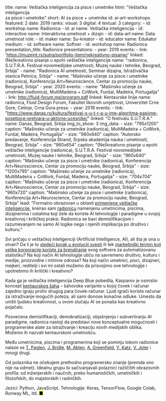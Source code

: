 title: 
    name: Veštačka inteligencija za pisce i umetnike
    html: "Veštačka inteligencija<br>za pisce i umetnike"
    short: AI za pisce + umetnike
id: ai-art-workshops
featured: 2
date: 2019
ranks:
    visual: 3
    digital: 4
    textual: 3
category: 
    - id: workshop
      name: Radionica
    - id: ai
      name: Veštačka inteligencija
    - id: interactive
      name: Interaktivna umetnost + dizajn
    - id: data-art
      name: Data umetnost
role:
    - id: maker
      name: Su-kreator
    - id: educator
      name: Edukator
medium:
    - id: software
      name: Softver
    - id: workshop
      name: Radionica
presentation_title: Radionice
presentations:
    - year: 2019
      events:
        - link: 'https://muzejnt.rs/sutra/portfolio-item/nekreativno-pisanje/'
          linked: (Ne)kreativno pisanje u epohi veštačke inteligencije
          name: "radionica, S.U.T.R.A. Festival novomedijske umetnosti, Muzej nauke i tehnike, Beograd, Srbija"
        - name: "<span class='italic-style'>Radionica AI umetnosti</span>, Seminar dizajna, Istraživačka stanica Petnica, Srbija"
        - name: "<span class='italic-style'>Mašinsko učenje za pisce i umetnike</span> (radionica), Konferencija Art+Neuroscience, Centar za promociju nauke, Beograd, Srbija"
    - year: 2020
      events:
        - name: "<span class='italic-style'>Mašinsko učenje za umetnike</span> (radionica), MultiMadeira + CoWork, Funšal, Madeira, Portugalija"
        - link: http://fluid-forum.me/program.pdf
          linked: Kentaurske linije
          name: radionica, Fluid Design Forum, Fakultet likovnih umjetnost, Univerzitet Crne Gore, Cetinje, Crna Gora
press:
    - year: 2019
      events:
        - link: "https://www.danas.rs/kultura/festival-s-u-t-r-a-u-ime-algoritma-pasivne-posetioce-pretvara-u-aktivne-ucesnike/"
          linked: "O festivalu S.U.T.R.A."
          name: Danas, Beograd, Srbija
img_to_show: 3
img_data:
    - size: "795x1200"
      caption: "Mašinsko učenje za umetnike (radionica), MultiMadeira + CoWork, Funšal, Madeira, Portugalija"
    - size: "960x640"
      caption: "Autorsko predavanje, Konferencija Strand, Srpska akademija nauka i umetnosti, Beograd, Srbija"
    - size: "960x654"
      caption: "(Ne)kreativno pisanje u epohi veštačke inteligencije (radionica), S.U.T.R.A. Festival novomedijske umetnosti, Muzej nauke i tehnike, Beograd, Srbija"
    - size: "960x640"
      caption: "Mašinsko učenje za pisce i umetnike (radionica), Konferencija Art+Neuroscience, Centar za promociju nauke, Beograd, Srbija"
    - size: "1200x795"
      caption: "Mašinsko učenje za umetnike (radionica), MultiMadeira + CoWork, Funšal, Madeira, Portugalija" 
    - size: "704x704"
      caption: "Mašinsko učenje za pisce i umetnike (radionica), Konferencija Art+Neuroscience, Centar za promociju nauke, Beograd, Srbija"
    - size: "960x720"
      caption: "Mašinsko učenje za pisce i umetnike (radionica), Konferencija Art+Neuroscience, Centar za promociju nauke, Beograd, Srbija"
lead: "Formalno obrazovan u oblasti <a href='/rad/projekti/category/ai'>primenjene veštačke inteligencije</a>, kreirao sam <a href='/rad/projekti/category/workshop'>radionicu</a> namenjenu umetnicima, piscima, dizajnerima i ostalima koji žele da koriste AI tehnologije i paradigme u svojoj kreativnoj i kritičkoj praksi. Radionica se bavi demistifikacijom i razumevanjem ne samo AI logike nego i njenih implikacija po društvo i kulturu."

Svi pričaju o veštačkoj inteligenciji (<span class='italic-style'>Artificial Intelligence</span>, AI), ali šta je ona u stvari? Da li je to <a href='https://en.wikipedia.org/wiki/Philosophy_of_artificial_intelligence' target='_blank'>sledeći korak u evoluciji svesti</a> ili tek <a href='https://papers.ssrn.com/sol3/papers.cfm?abstract_id=3078224' target='_blank'>marketinški termin koji velike korporacije koriste za brendiranje</a> svog softvera za automatizovanu statistiku? Na koji način AI tehnologije utiču na savremeno društvo, kulturu i medije, proizvodne i intimne odnose? Na koji način umetnici, pisci, dizajneri, mejkeri, reditelji i svi mi ostali možemo da prisvojimo ove tehnologije i upotrebimo ih kritički i kreativno?

Kada ga je veštačka inteligencija Deep Blue pobedila, Kasparov je osmislio koncept <a href='https://en.wikipedia.org/wiki/Advanced_chess' target='_blank'>kentaurskog šaha</a> – šahovske varijante u kojoj čovek i računar zajedno igraju protiv drugog para čovek-računar. Ljudi igrači koriste računar za istraživanje mogućih poteza, ali sami donose konačne odluke. Umesto da uništi ljudsku kreativnost, u ovom slučaju AI se ponaša kao kreativno pojačalo.

Posvećena demistifikaciji, demokratizaciji, objašnjenju i subvertiranju AI paradigme, radionica nastoji da predstavi nove konceptualne mogućnosti i programerske alate za istraživanje i kreaciju novih medijskih oblika. Možemo ih nazvati kentaurskom umetnošću.

Među umetnicima, piscima i programerima koji se pominju tokom radionice nalaze se <a href='http://www.paglen.com/' target='_blank'>T. Paglen</a>, <a href='http://jamesbridle.com/' target='_blank'>J. Bridle</a>, <a href='http://www.memo.tv/works/' target='_blank'>M. Akten</a>, <a href='https://www.versobooks.com/books/2742-radical-technologies' target='_blank'>A. Greenfield</a>, <a href='https://yarden.github.io/' target='_blank'>Y. Katz</a>, <a href='https://anatomyof.ai/' target='_blank'>V. Joler</a> i mnogi drugi.  

Od polaznika ne očekujem prethodno programersko znanje (premda ono nije na odmet). Idealnu grupu bi sačivanjavali polaznici različitih obrazovnih profila: od inženjerskih i naučnih, preko humanističkih, umetničkih i filozofskih, do majstorskih i radničkih.

Jezici: Python, JavaScript. Tehnologije: Keras, TensorFlow, Google Colab, Runway ML, itd. <mark>&#9632;</mark>